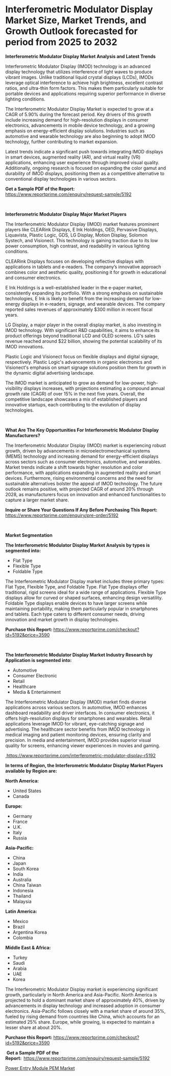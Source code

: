 <p><h1>Interferometric Modulator Display Market Size, Market Trends, and Growth Outlook forecasted for period from 2025 to 2032</h1></p><p><strong>Interferometric Modulator Display Market Analysis and Latest Trends</strong></p>
<p><p>Interferometric Modulator Display (IMOD) technology is an advanced display technology that utilizes interference of light waves to produce vibrant images. Unlike traditional liquid crystal displays (LCDs), IMODs leverage optical interference to achieve high brightness, excellent contrast ratios, and ultra-thin form factors. This makes them particularly suitable for portable devices and applications requiring superior performance in diverse lighting conditions.</p><p>The Interferometric Modulator Display Market is expected to grow at a CAGR of 5.90% during the forecast period. Key drivers of this growth include increasing demand for high-resolution displays in consumer electronics, advancements in mobile device technology, and a growing emphasis on energy-efficient display solutions. Industries such as automotive and wearable technology are also beginning to adopt IMOD technology, further contributing to market expansion.</p><p>Latest trends indicate a significant push towards integrating IMOD displays in smart devices, augmented reality (AR), and virtual reality (VR) applications, enhancing user experience through improved visual quality. Additionally, ongoing research is focused on expanding the color gamut and durability of IMOD displays, positioning them as a competitive alternative to conventional display technologies in various sectors.</p></p>
<p><strong>Get a Sample PDF of the Report:&nbsp;</strong> <a href="https://www.reportprime.com/enquiry/request-sample/5192?utm_campaign=3461&utm_medium=2&utm_source=Github&utm_content=ia&utm_term=19032025&utm_id=interferometric-modulator-display">https://www.reportprime.com/enquiry/request-sample/5192</a></p>
<p>&nbsp;</p>
<p><strong>Interferometric Modulator Display Major Market Players</strong></p>
<p><p>The Interferometric Modulator Display (IMOD) market features prominent players like CLEARink Displays, E Ink Holdings, OED, Pervasive Displays, Liquavista, Plastic Logic, GDS, LG Display, Motion Display, Solomon Systech, and Visionect. This technology is gaining traction due to its low power consumption, high contrast, and readability in various lighting conditions.</p><p>CLEARink Displays focuses on developing reflective displays with applications in tablets and e-readers. The company’s innovative approach combines color and aesthetic quality, positioning it for growth in educational and consumer electronics.</p><p>E Ink Holdings is a well-established leader in the e-paper market, consistently expanding its portfolio. With a strong emphasis on sustainable technologies, E Ink is likely to benefit from the increasing demand for low-energy displays in e-readers, signage, and wearable devices. The company reported sales revenues of approximately $300 million in recent fiscal years.</p><p>LG Display, a major player in the overall display market, is also investing in IMOD technology. With significant R&D capabilities, it aims to enhance its product offerings beyond traditional LCD and OLED screens. LG's sales revenue reached around $22 billion, showing the potential scalability of its IMOD innovations.</p><p>Plastic Logic and Visionect focus on flexible displays and digital signage, respectively. Plastic Logic's advancements in organic electronics and Visionect's emphasis on smart signage solutions position them for growth in the dynamic digital advertising landscape.</p><p>The IMOD market is anticipated to grow as demand for low-power, high-visibility displays increases, with projections estimating a compound annual growth rate (CAGR) of over 15% in the next five years. Overall, the competitive landscape showcases a mix of established players and innovative startups, each contributing to the evolution of display technologies.</p></p>
<p>&nbsp;</p>
<p><strong>What Are The Key Opportunities For Interferometric Modulator Display Manufacturers?</strong></p>
<p><p>The Interferometric Modulator Display (IMOD) market is experiencing robust growth, driven by advancements in microelectromechanical systems (MEMS) technology and increasing demand for energy-efficient displays across sectors such as consumer electronics, automotive, and wearables. Market trends indicate a shift towards higher resolution and color performance, with applications expanding in augmented reality and smart devices. Furthermore, rising environmental concerns and the need for sustainable alternatives bolster the appeal of IMOD technology. The future outlook remains positive, with projected CAGR of around 20% through 2028, as manufacturers focus on innovation and enhanced functionalities to capture a larger market share.</p></p>
<p><strong>Inquire or Share Your Questions If Any Before Purchasing This Report:</strong> <a href="https://www.reportprime.com/enquiry/pre-order/5192?utm_campaign=3461&utm_medium=2&utm_source=Github&utm_content=ia&utm_term=19032025&utm_id=interferometric-modulator-display">https://www.reportprime.com/enquiry/pre-order/5192</a></p>
<p>&nbsp;</p>
<p><strong>Market Segmentation</strong></p>
<p><strong>The Interferometric Modulator Display Market Analysis by types is segmented into:</strong></p>
<p><ul><li>Flat Type</li><li>Flexible Type</li><li>Foldable Type</li></ul></p>
<p><p>The Interferometric Modulator Display market includes three primary types: Flat Type, Flexible Type, and Foldable Type. Flat Type displays offer traditional, rigid screens ideal for a wide range of applications. Flexible Type displays allow for curved or shaped surfaces, enhancing design versatility. Foldable Type displays enable devices to have larger screens while maintaining portability, making them particularly popular in smartphones and tablets. Each type caters to different consumer needs, driving innovation and market growth in display technologies.</p></p>
<p><strong>Purchase this Report:&nbsp;</strong><a href="https://www.reportprime.com/checkout?id=5192&price=3590&utm_campaign=3461&utm_medium=2&utm_source=Github&utm_content=ia&utm_term=19032025&utm_id=interferometric-modulator-display">https://www.reportprime.com/checkout?id=5192&price=3590</a></p>
<p>&nbsp;</p>
<p><strong>The Interferometric Modulator Display Market Industry Research by Application is segmented into:</strong></p>
<p><ul><li>Automotive</li><li>Consumer Electronic</li><li>Retail</li><li>Healthcare</li><li>Media & Entertainment</li></ul></p>
<p><p>The Interferometric Modulator Display (IMOD) market finds diverse applications across various sectors. In automotive, IMOD enhances dashboard readability and driver interfaces. In consumer electronics, it offers high-resolution displays for smartphones and wearables. Retail applications leverage IMOD for vibrant, eye-catching signage and advertising. The healthcare sector benefits from IMOD technology in medical imaging and patient monitoring devices, ensuring clarity and precision. In media and entertainment, IMOD provides superior visual quality for screens, enhancing viewer experiences in movies and gaming.</p></p>
<p><a href="https://www.reportprime.com/interferometric-modulator-display-r5192?utm_campaign=3461&utm_medium=2&utm_source=Github&utm_content=ia&utm_term=19032025&utm_id=interferometric-modulator-display">&nbsp;https://www.reportprime.com/interferometric-modulator-display-r5192</a></p>
<p><strong>In terms of Region, the Interferometric Modulator Display Market Players available by Region are:</strong></p>
<p>
    <p> <strong> North America: </strong>
        <ul>
            <li>United States</li>
            <li>Canada</li>
        </ul>
        </p> 
    <p> <strong> Europe: </strong>
        <ul>
            <li>Germany</li>
            <li>France</li>
            <li>U.K.</li>
            <li>Italy</li>
            <li>Russia</li>
        </ul>
        </p> 
    <p> <strong> Asia-Pacific: </strong>
        <ul>
            <li>China</li>
            <li>Japan</li>
            <li>South Korea</li>
            <li>India</li>
            <li>Australia</li>
            <li>China Taiwan</li>
            <li>Indonesia</li>
            <li>Thailand</li>
            <li>Malaysia</li>
        </ul>
        </p> 
    <p> <strong> Latin America: </strong>
        <ul>
            <li>Mexico</li>
            <li>Brazil</li>
            <li>Argentina Korea</li>
            <li>Colombia</li>
        </ul>
        </p> 
    <p> <strong> Middle East & Africa: </strong>
        <ul>
            <li>Turkey</li>
            <li>Saudi</li>
            <li>Arabia</li>
            <li>UAE</li>
            <li>Korea</li>
        </ul>
    </p>
    </p>
<p><p>The Interferometric Modulator Display market is experiencing significant growth, particularly in North America and Asia-Pacific. North America is projected to hold a dominant market share of approximately 40%, driven by advancements in display technology and increased adoption in consumer electronics. Asia-Pacific follows closely with a market share of around 35%, fueled by rising demand from countries like China, which accounts for an estimated 25% share. Europe, while growing, is expected to maintain a lesser share at about 20%.</p></p>
<p><strong>Purchase this Report: </strong><a href="https://www.reportprime.com/checkout?id=5192&price=3590&utm_campaign=3461&utm_medium=2&utm_source=Github&utm_content=ia&utm_term=19032025&utm_id=interferometric-modulator-display">https://www.reportprime.com/checkout?id=5192&price=3590</a></p>
<p>&nbsp;<strong>Get a Sample PDF of the Report:&nbsp;&nbsp;</strong><a href="https://www.reportprime.com/enquiry/request-sample/5192?utm_campaign=3461&utm_medium=2&utm_source=Github&utm_content=ia&utm_term=19032025&utm_id=interferometric-modulator-display">https://www.reportprime.com/enquiry/request-sample/5192</a></p>
<p><strong></strong></p>
<p><p><a href="https://github.com/mudgeadamsvx/Market-Research-Report-List-1/blob/main/power-entry-module-pem-market.md?utm_campaign=3461&utm_medium=2&utm_source=Github&utm_content=ia&utm_term=19032025&utm_id=interferometric-modulator-display">Power Entry Module PEM Market</a></p></p>